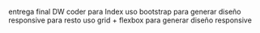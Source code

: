 entrega final DW coder
para Index uso bootstrap para generar diseño responsive
para resto uso grid + flexbox para generar diseño responsive